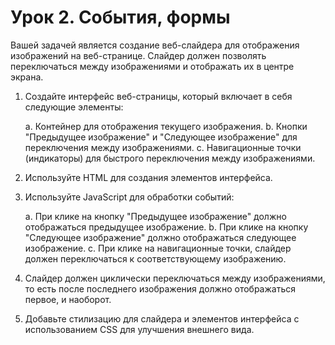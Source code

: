 
# Урок 2. События, формы
Вашей задачей является создание веб-слайдера для отображения изображений на веб-странице. Слайдер должен позволять переключаться между изображениями и отображать их в центре экрана.

1. Создайте интерфейс веб-страницы, который включает в себя следующие элементы:

	a. Контейнер для отображения текущего изображения.
	b. Кнопки "Предыдущее изображение" и "Следующее изображение" для переключения между изображениями.
	c. Навигационные точки (индикаторы) для быстрого переключения между изображениями.

2. Используйте HTML для создания элементов интерфейса.
3. Используйте JavaScript для обработки событий:

	a. При клике на кнопку "Предыдущее изображение" должно отображаться предыдущее изображение.
	b. При клике на кнопку "Следующее изображение" должно отображаться следующее изображение.
	c. При клике на навигационные точки, слайдер должен переключаться к соответствующему изображению.

4. Слайдер должен циклически переключаться между изображениями, то есть после последнего изображения должно отображаться первое, и наоборот.
5. Добавьте стилизацию для слайдера и элементов интерфейса с использованием CSS для улучшения внешнего вида.